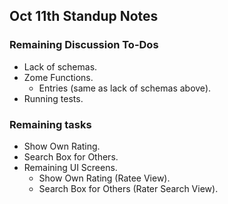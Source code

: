 ## Oct 11th Standup Notes

### Remaining Discussion To-Dos

 - Lack of schemas.
 - Zome Functions.
     - Entries (same as lack of schemas above).
 - Running tests.

### Remaining tasks

 - Show Own Rating.
 - Search Box for Others.
 - Remaining UI Screens.
     - Show Own Rating (Ratee View).
     - Search Box for Others (Rater Search View).
